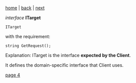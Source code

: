 [home](./page01.md) | [back](./page02.md) | [next](./page04.md)

*interface* **ITarget**
```
ITarget
```
with the requirement:
```
string GetRequest();
```

Explanation: ITarget is the interface **expected by the Client**. 

It defines the domain-specific interface that Client uses.

[page 4](./page04.md)
